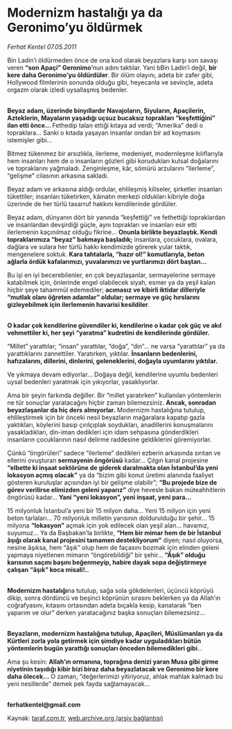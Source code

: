 # Modernizm hastalığı ya da Geronimo’yu öldürmek

*Ferhat Kentel 07.05.2011*

<div class="yazi"><p>Bin Ladin’i öldürmeden önce de ona kod olarak beyazlara karşı son savaşı veren <b>“son Apaçi” Geronimo</b>’nun adını taktılar. Yani bBin Ladin’i değil, <b>bir kere daha Geronimo’yu öldürdüler</b>. Bir ölüm olayını, adeta bir zafer gibi, Hollywood filmlerinin sonunda olduğu gibi, heyecanla ve sevinçle, adeta orgazm olarak izledi uysallaşmış bedenler. </p>
<p><b><br/>Beyaz adam, üzerinde binyıllardır Navajoların, Siyuların, Apaçilerin, Azteklerin, Mayaların yaşadığı uçsuz bucaksız toprakları “keşfettiğini” ilan etti önce... </b>Fethedip talan ettiği kıtaya ad verdi; “Amerika” dedi o topraklara... Sanki o kıtada yaşayan insanlar ondan bir ad koymasını istemişler gibi...</p>
<p>Bitmez tükenmez bir arsızlıkla, ilerleme, medeniyet, modernleşme kılıflarıyla hem insanları hem de o insanların gözleri gibi korudukları kutsal doğalarını ve topraklarını yağmaladı. Zenginleşme, kâr, sömürü arzularını “ilerleme”, “gelişme” cilasının arkasına sakladı. </p>
<p>Beyaz adam ve arkasına aldığı ordular, ehlileşmiş kiliseler, şirketler insanları tükettiler; insanları tüketirken, kâinatın merkezi oldukları kibriyle doğa üzerinde de her türlü tasarruf hakkını kendilerinde gördüler. </p>
<p>Beyaz adam, dünyanın dört bir yanında “keşfettiği” ve fethettiği topraklardan ve insanlardan devşirdiği güçle, aynı toprakları ve insanları esir etti ilerlemenin kaçınılmaz olduğu fikrine... <b>Onunla birlikte beyazlaştık. Kendi topraklarımıza “beyaz” bakmaya başladık;</b> insanlara, çocuklara, ovalara, dağlara ve sulara her türlü hakkı kendimizde görerek yular taktık, mengenelere soktuk. <b>Kara tahtalarla, “hazır ol!” komutlarıyla, beton ağlarla ördük kafalarımızı, yuvalarımızı ve yurtlarımızı dört baştan...</b></p>
<p>Bu işi en iyi becerebilenler, en çok beyazlaşanlar, sermayelerine sermaye katabilmek için, önlerinde engel olabilecek siyah, esmer ya da yeşil kalan hiçbir şeye tahammül edemediler; <b>acımasız ve kibirli iktidar dilleriyle “mutlak olanı öğreten adamlar” oldular; sermaye ve güç hırslarını gizleyebilmek için ilerlemenin havarisi kesildiler</b>.</p>
<p><b><br/>O kadar çok kendilerine güvendiler ki, kendilerine o kadar çok güç ve akıl vehmettiler ki, her şeyi “yaratma” kudretini de kendilerinde gördüler.</b></p>
<p>“Millet” yarattılar; “insan” yarattılar, “doğa”, “din”... ne varsa “yarattılar” ya da yarattıklarını zannettiler. Yaratırken, yıktılar. <b>İnsanların bedenlerini, hafızalarını, dillerini, dinlerini, geleneklerini, doğayla uyumlarını yıktılar.</b> </p>
<p>Ve yıkmaya devam ediyorlar... Doğaya değil, kendilerine uyumlu bedenleri uysal bedenleri yaratmak için yıkıyorlar, yasaklıyorlar. </p>
<p>Ama bir şeyin farkında değiller. Bir “millet yaratırken” kullanılan yöntemlerin ne tür sonuçlar yaratacağını hiçbir zaman bilemezsiniz. <b>Ancak, sonradan beyazlaşanlar da hiç ders almıyorlar.</b> Modernizm hastalığına tutulup, ehlileştirmek için bir önceki nesil beyazların mağaralara kapatıp gazla yaktıkları, köylerini basıp çırılçıplak soydukları, anadillerini konuşmalarını yasakladıkları, din-iman dedikleri için idam sehpasına gönderdikleri insanların çocuklarının nasıl delirme raddesine geldiklerini göremiyorlar.</p>
<p>Çünkü “öngörüleri” sadece “ilerleme” dedikleri ezberin arkasında sırıtan ve ellerini ovuşturan <b>sermayenin öngörüsü</b> kadar... Çılgın kanal projesine <b>“elbette ki in</b><b>ş</b><b>aat sektörüne de giderek daralmakta olan </b><b>İ</b><b>stanbul’da yeni lokasyon açmı</b><b>ş</b><b> olacak”</b> ya da “bizim gibi konut üretimi alanında faaliyet gösteren kuruluşlar açısından iyi bir gelişme olabilir”; <b>“Bu projede bize de görev verilirse elimizden geleni yaparız”</b> diye hevesle bakan müteahhitlerin öngörüsü kadar... <b>Yani “yeni lokasyon”, yeni inşaat, yeni para...</b> </p>
<p>15 milyonluk İstanbul’a yeni bir 15 milyon daha... Yeni 15 milyon için yeni beton tarlaları... 70 milyonluk milletin yarısının doldurulduğu bir şehir... 15 milyona <b>“lokasyon”</b> açmak için yok edilecek olan yeşil alan... havamız, suyumuz... Ya da Başbakan’la birlikte, <b>“Hem bir mimar hem de bir </b><b>İ</b><b>stanbul â</b><b>ş</b><b>ı</b><b>ğ</b><b>ı olarak kanal projesini tamamen destekliyorum”</b> diyen; nasıl oluyorsa, nesine âşıksa, hem “âşık” olup hem de façasını bozmak için elinden geleni yapmaya niyetlenen mimarın “öngörebildiği” bir şehir... <b>“Âşık” olduğu karısının saçını başını beğenmeyip, habire dayak sopa değiştirmeye çalışan “âşık” koca misali!..</b></p>
<p><b><br/>Modernizm hastalığı</b>na tutulup, sağa sola gökdelenleri, üçüncü köprüyü dikip, sonra dördüncü ve beşinci köprünün sırasını beklerken ya da Allah’ın coğrafyasını, kıtasını ortasından adeta bıçakla kesip, kanatarak “ben yaparım ve olur” derken yaratacağınız başka sonuçları bilemezsiniz... </p>
<p><b><br/>Beyazların, modernizm hastalığına tutulup, Apaçileri, Müslümanları ya da Kürtleri zorla yola getirmek için şimdiye kadar uyguladıkları bütün yöntemlerin bugün yarattığı sonuçları önceden bilemedikleri gibi</b>...</p>
<p>Ama şu kesin: <b>Allah’ın ormanına, toprağına denizi yaran Musa gibi girme niyetinin taşıdığı kibir bizi biraz daha beyazlatacak ve Geronimo bir kere daha ölecek...</b> O zaman, “değerlerimizi yitiriyoruz, ahlak mahlak kalmadı bu yeni nesillerde” demek pek fayda sağlamayacak...</p>
<p><b><br/>ferhatkentel@gmail.com</b></p>
</div>

Kaynak: [taraf.com.tr](http://www.taraf.com.tr/ferhat-kentel/makale-modernizm-hastaligi-ya-da-geronimo-yu-oldurmek.htm), [web.archive.org (arşiv bağlantısı)](http://web.archive.org/web/20130913112944/http://www.taraf.com.tr/ferhat-kentel/makale-modernizm-hastaligi-ya-da-geronimo-yu-oldurmek.htm)
